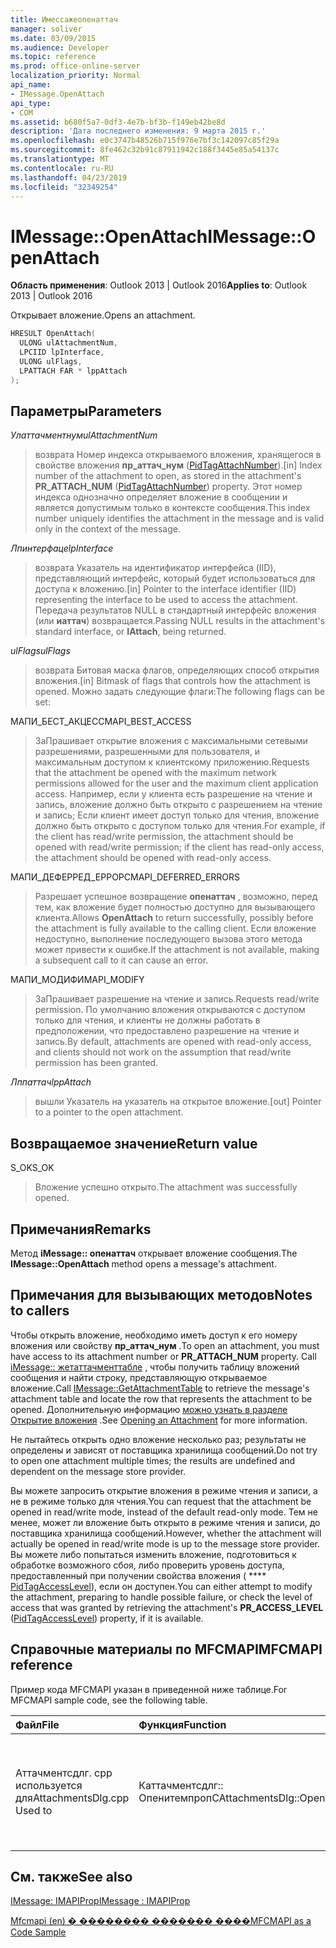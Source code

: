 ```yaml
---
title: Имессажеопенаттач
manager: soliver
ms.date: 03/09/2015
ms.audience: Developer
ms.topic: reference
ms.prod: office-online-server
localization_priority: Normal
api_name:
- IMessage.OpenAttach
api_type:
- COM
ms.assetid: b680f5a7-0df3-4e7b-bf3b-f149eb42be8d
description: 'Дата последнего изменения: 9 марта 2015 г.'
ms.openlocfilehash: e0c3747b48526b715f976e7bf3c142097c85f29a
ms.sourcegitcommit: 8fe462c32b91c87911942c188f3445e85a54137c
ms.translationtype: MT
ms.contentlocale: ru-RU
ms.lasthandoff: 04/23/2019
ms.locfileid: "32349254"
---
```

# <a name="imessageopenattach"></a><span data-ttu-id="7171d-103">IMessage::OpenAttach</span><span class="sxs-lookup"><span data-stu-id="7171d-103">IMessage::OpenAttach</span></span>

  
  
<span data-ttu-id="7171d-104">**Область применения**: Outlook 2013 | Outlook 2016</span><span class="sxs-lookup"><span data-stu-id="7171d-104">**Applies to**: Outlook 2013 | Outlook 2016</span></span> 
  
<span data-ttu-id="7171d-105">Открывает вложение.</span><span class="sxs-lookup"><span data-stu-id="7171d-105">Opens an attachment.</span></span> 
  
```cpp
HRESULT OpenAttach(
  ULONG ulAttachmentNum,
  LPCIID lpInterface,
  ULONG ulFlags,
  LPATTACH FAR * lppAttach
);
```

## <a name="parameters"></a><span data-ttu-id="7171d-106">Параметры</span><span class="sxs-lookup"><span data-stu-id="7171d-106">Parameters</span></span>

 <span data-ttu-id="7171d-107">_Улаттачментнум_</span><span class="sxs-lookup"><span data-stu-id="7171d-107">_ulAttachmentNum_</span></span>
  
> <span data-ttu-id="7171d-108">возврата Номер индекса открываемого вложения, хранящегося в свойстве вложения **пр_аттач_нум** ([PidTagAttachNumber](pidtagattachnumber-canonical-property.md)).</span><span class="sxs-lookup"><span data-stu-id="7171d-108">[in] Index number of the attachment to open, as stored in the attachment's **PR_ATTACH_NUM** ([PidTagAttachNumber](pidtagattachnumber-canonical-property.md)) property.</span></span> <span data-ttu-id="7171d-109">Этот номер индекса однозначно определяет вложение в сообщении и является допустимым только в контексте сообщения.</span><span class="sxs-lookup"><span data-stu-id="7171d-109">This index number uniquely identifies the attachment in the message and is valid only in the context of the message.</span></span>
    
 <span data-ttu-id="7171d-110">_Лпинтерфаце_</span><span class="sxs-lookup"><span data-stu-id="7171d-110">_lpInterface_</span></span>
  
> <span data-ttu-id="7171d-111">возврата Указатель на идентификатор интерфейса (IID), представляющий интерфейс, который будет использоваться для доступа к вложению.</span><span class="sxs-lookup"><span data-stu-id="7171d-111">[in] Pointer to the interface identifier (IID) representing the interface to be used to access the attachment.</span></span> <span data-ttu-id="7171d-112">Передача результатов NULL в стандартный интерфейс вложения (или **иаттач**) возвращается.</span><span class="sxs-lookup"><span data-stu-id="7171d-112">Passing NULL results in the attachment's standard interface, or **IAttach**, being returned.</span></span> 
    
 <span data-ttu-id="7171d-113">_ulFlags_</span><span class="sxs-lookup"><span data-stu-id="7171d-113">_ulFlags_</span></span>
  
> <span data-ttu-id="7171d-114">возврата Битовая маска флагов, определяющих способ открытия вложения.</span><span class="sxs-lookup"><span data-stu-id="7171d-114">[in] Bitmask of flags that controls how the attachment is opened.</span></span> <span data-ttu-id="7171d-115">Можно задать следующие флаги:</span><span class="sxs-lookup"><span data-stu-id="7171d-115">The following flags can be set:</span></span> 
    
<span data-ttu-id="7171d-116">МАПИ_БЕСТ_АКЦЕСС</span><span class="sxs-lookup"><span data-stu-id="7171d-116">MAPI_BEST_ACCESS</span></span> 
  
> <span data-ttu-id="7171d-117">ЗаПрашивает открытие вложения с максимальными сетевыми разрешениями, разрешенными для пользователя, и максимальным доступом к клиентскому приложению.</span><span class="sxs-lookup"><span data-stu-id="7171d-117">Requests that the attachment be opened with the maximum network permissions allowed for the user and the maximum client application access.</span></span> <span data-ttu-id="7171d-118">Например, если у клиента есть разрешение на чтение и запись, вложение должно быть открыто с разрешением на чтение и запись; Если клиент имеет доступ только для чтения, вложение должно быть открыто с доступом только для чтения.</span><span class="sxs-lookup"><span data-stu-id="7171d-118">For example, if the client has read/write permission, the attachment should be opened with read/write permission; if the client has read-only access, the attachment should be opened with read-only access.</span></span> 
    
<span data-ttu-id="7171d-119">МАПИ_ДЕФЕРРЕД_ЕРРОРС</span><span class="sxs-lookup"><span data-stu-id="7171d-119">MAPI_DEFERRED_ERRORS</span></span> 
  
> <span data-ttu-id="7171d-120">Разрешает успешное возвращение **опенаттач** , возможно, перед тем, как вложение будет полностью доступно для вызывающего клиента.</span><span class="sxs-lookup"><span data-stu-id="7171d-120">Allows **OpenAttach** to return successfully, possibly before the attachment is fully available to the calling client.</span></span> <span data-ttu-id="7171d-121">Если вложение недоступно, выполнение последующего вызова этого метода может привести к ошибке.</span><span class="sxs-lookup"><span data-stu-id="7171d-121">If the attachment is not available, making a subsequent call to it can cause an error.</span></span> 
    
<span data-ttu-id="7171d-122">МАПИ_МОДИФИ</span><span class="sxs-lookup"><span data-stu-id="7171d-122">MAPI_MODIFY</span></span> 
  
> <span data-ttu-id="7171d-123">ЗаПрашивает разрешение на чтение и запись.</span><span class="sxs-lookup"><span data-stu-id="7171d-123">Requests read/write permission.</span></span> <span data-ttu-id="7171d-124">По умолчанию вложения открываются с доступом только для чтения, и клиенты не должны работать в предположении, что предоставлено разрешение на чтение и запись.</span><span class="sxs-lookup"><span data-stu-id="7171d-124">By default, attachments are opened with read-only access, and clients should not work on the assumption that read/write permission has been granted.</span></span> 
    
 <span data-ttu-id="7171d-125">_Лппаттач_</span><span class="sxs-lookup"><span data-stu-id="7171d-125">_lppAttach_</span></span>
  
> <span data-ttu-id="7171d-126">вышли Указатель на указатель на открытое вложение.</span><span class="sxs-lookup"><span data-stu-id="7171d-126">[out] Pointer to a pointer to the open attachment.</span></span>
    
## <a name="return-value"></a><span data-ttu-id="7171d-127">Возвращаемое значение</span><span class="sxs-lookup"><span data-stu-id="7171d-127">Return value</span></span>

<span data-ttu-id="7171d-128">S_OK</span><span class="sxs-lookup"><span data-stu-id="7171d-128">S_OK</span></span> 
  
> <span data-ttu-id="7171d-129">Вложение успешно открыто.</span><span class="sxs-lookup"><span data-stu-id="7171d-129">The attachment was successfully opened.</span></span>
    
## <a name="remarks"></a><span data-ttu-id="7171d-130">Примечания</span><span class="sxs-lookup"><span data-stu-id="7171d-130">Remarks</span></span>

<span data-ttu-id="7171d-131">Метод **iMessage:: опенаттач** открывает вложение сообщения.</span><span class="sxs-lookup"><span data-stu-id="7171d-131">The **IMessage::OpenAttach** method opens a message's attachment.</span></span> 
  
## <a name="notes-to-callers"></a><span data-ttu-id="7171d-132">Примечания для вызывающих методов</span><span class="sxs-lookup"><span data-stu-id="7171d-132">Notes to callers</span></span>

<span data-ttu-id="7171d-133">Чтобы открыть вложение, необходимо иметь доступ к его номеру вложения или свойству **пр_аттач_нум** .</span><span class="sxs-lookup"><span data-stu-id="7171d-133">To open an attachment, you must have access to its attachment number or **PR_ATTACH_NUM** property.</span></span> <span data-ttu-id="7171d-134">Call [iMessage:: жетаттачменттабле](imessage-getattachmenttable.md) , чтобы получить таблицу вложений сообщения и найти строку, представляющую открываемое вложение.</span><span class="sxs-lookup"><span data-stu-id="7171d-134">Call [IMessage::GetAttachmentTable](imessage-getattachmenttable.md) to retrieve the message's attachment table and locate the row that represents the attachment to be opened.</span></span> <span data-ttu-id="7171d-135">Дополнительную информацию [можно узнать в разделе Открытие вложения](opening-an-attachment.md) .</span><span class="sxs-lookup"><span data-stu-id="7171d-135">See [Opening an Attachment](opening-an-attachment.md) for more information.</span></span> 
  
<span data-ttu-id="7171d-136">Не пытайтесь открыть одно вложение несколько раз; результаты не определены и зависят от поставщика хранилища сообщений.</span><span class="sxs-lookup"><span data-stu-id="7171d-136">Do not try to open one attachment multiple times; the results are undefined and dependent on the message store provider.</span></span>
  
<span data-ttu-id="7171d-137">Вы можете запросить открытие вложения в режиме чтения и записи, а не в режиме только для чтения.</span><span class="sxs-lookup"><span data-stu-id="7171d-137">You can request that the attachment be opened in read/write mode, instead of the default read-only mode.</span></span> <span data-ttu-id="7171d-138">Тем не менее, может ли вложение быть открыто в режиме чтения и записи, до поставщика хранилища сообщений.</span><span class="sxs-lookup"><span data-stu-id="7171d-138">However, whether the attachment will actually be opened in read/write mode is up to the message store provider.</span></span> <span data-ttu-id="7171d-139">Вы можете либо попытаться изменить вложение, подготовиться к обработке возможного сбоя, либо проверить уровень доступа, предоставленный при получении свойства вложения ( \*\*\*\* [PidTagAccessLevel](pidtagaccesslevel-canonical-property.md)), если он доступен.</span><span class="sxs-lookup"><span data-stu-id="7171d-139">You can either attempt to modify the attachment, preparing to handle possible failure, or check the level of access that was granted by retrieving the attachment's **PR_ACCESS_LEVEL** ([PidTagAccessLevel](pidtagaccesslevel-canonical-property.md)) property, if it is available.</span></span> 
  
## <a name="mfcmapi-reference"></a><span data-ttu-id="7171d-140">Справочные материалы по MFCMAPI</span><span class="sxs-lookup"><span data-stu-id="7171d-140">MFCMAPI reference</span></span>

<span data-ttu-id="7171d-141">Пример кода MFCMAPI указан в приведенной ниже таблице.</span><span class="sxs-lookup"><span data-stu-id="7171d-141">For MFCMAPI sample code, see the following table.</span></span>
  
|<span data-ttu-id="7171d-142">**Файл**</span><span class="sxs-lookup"><span data-stu-id="7171d-142">**File**</span></span>|<span data-ttu-id="7171d-143">**Функция**</span><span class="sxs-lookup"><span data-stu-id="7171d-143">**Function**</span></span>|<span data-ttu-id="7171d-144">**Примечание**</span><span class="sxs-lookup"><span data-stu-id="7171d-144">**Comment**</span></span>|
|:-----|:-----|:-----|
|<span data-ttu-id="7171d-145">Аттачментсдлг. cpp используется для</span><span class="sxs-lookup"><span data-stu-id="7171d-145">AttachmentsDlg.cpp Used to</span></span>  <br/> |<span data-ttu-id="7171d-146">Каттачментсдлг:: Опенитемпроп</span><span class="sxs-lookup"><span data-stu-id="7171d-146">CAttachmentsDlg::OpenItemProp</span></span>  <br/> |<span data-ttu-id="7171d-147">MFCMAPI использует метод **iMessage:: опенаттач** , чтобы открыть объекты вложений,</span><span class="sxs-lookup"><span data-stu-id="7171d-147">MFCMAPI uses the **IMessage::OpenAttach** method to open attachment objects,</span></span>  <br/> |
   
## <a name="see-also"></a><span data-ttu-id="7171d-148">См. также</span><span class="sxs-lookup"><span data-stu-id="7171d-148">See also</span></span>



[<span data-ttu-id="7171d-149">IMessage: IMAPIProp</span><span class="sxs-lookup"><span data-stu-id="7171d-149">IMessage : IMAPIProp</span></span>](imessageimapiprop.md)


[<span data-ttu-id="7171d-150">Mfcmapi (en) � �������� ������� ����</span><span class="sxs-lookup"><span data-stu-id="7171d-150">MFCMAPI as a Code Sample</span></span>](mfcmapi-as-a-code-sample.md)

